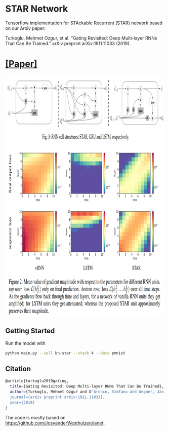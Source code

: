 # STAR Network
Tensorflow  implementation for STAckable Recurrent (STAR) network based on our Arxiv paper:

Turkoglu, Mehmet Ozgur, et al. "Gating Revisited: Deep Multi-layer RNNs That Can Be Trained." arXiv preprint arXiv:1911.11033 (2019).

# [[Paper]](https://arxiv.org/abs/1911.11033)


<img src="https://raw.githubusercontent.com/0zgur0/STAR_Network/master/imgs/cells.PNG" width="900" height="220">
<img src="https://raw.githubusercontent.com/0zgur0/STAR_Network/master/imgs/img_grad.PNG" width="960" height="540">

## Getting Started

Run the model with 
```bash
python main.py --cell bn-star --stack 4 --data pmnist
```

## Citation
```bash
@article{turkoglu2019gating,
  title={Gating Revisited: Deep Multi-layer RNNs That Can Be Trained},
  author={Turkoglu, Mehmet Ozgur and D'Aronco, Stefano and Wegner, Jan Dirk and Schindler, Konrad},
  journal={arXiv preprint arXiv:1911.11033},
  year={2019}
}
```

The code is mostly based on https://github.com/JosvanderWesthuizen/janet.

